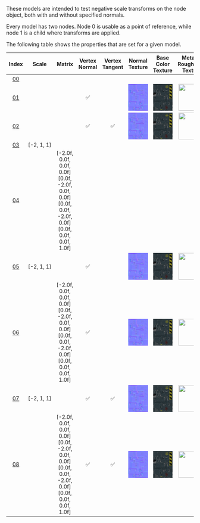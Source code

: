 These models are intended to test negative scale transforms on the node object, both with and without specified normals.  

Every model has two nodes. Node 0 is usable as a point of reference, while node 1 is a child where transforms are applied.  

The following table shows the properties that are set for a given model.  


Index | Scale | Matrix | Vertex Normal | Vertex Tangent | Normal Texture | Base Color Texture | Metallic Roughness Texture
:---: | :---: | :---: | :---: | :---: | :---: | :---: | :---:
[00](./Node_NegativeScale_00.gltf) |   |   |   |   |   |   |  
[01](./Node_NegativeScale_01.gltf) |   |   | :white_check_mark: |   | <img src="./Textures/Texture_normal_Nodes.png" height="72" width="72" align="middle"> | <img src="./Textures/Texture_baseColor_Nodes.png" height="72" width="72" align="middle"> | <img src="./Textures/Texture_metallicRoughness_Nodes.png" height="72" width="72" align="middle">
[02](./Node_NegativeScale_02.gltf) |   |   | :white_check_mark: | :white_check_mark: | <img src="./Textures/Texture_normal_Nodes.png" height="72" width="72" align="middle"> | <img src="./Textures/Texture_baseColor_Nodes.png" height="72" width="72" align="middle"> | <img src="./Textures/Texture_metallicRoughness_Nodes.png" height="72" width="72" align="middle">
[03](./Node_NegativeScale_03.gltf) | [-2,&nbsp;1,&nbsp;1] |   |   |   |   |   |  
[04](./Node_NegativeScale_04.gltf) |   | [-2.0f, 0.0f, 0.0f, 0.0f]<br>[0.0f, -2.0f, 0.0f, 0.0f]<br>[0.0f, 0.0f, -2.0f, 0.0f]<br>[0.0f, 0.0f, 0.0f, 1.0f]<br> |   |   |   |   |  
[05](./Node_NegativeScale_05.gltf) | [-2,&nbsp;1,&nbsp;1] |   | :white_check_mark: |   | <img src="./Textures/Texture_normal_Nodes.png" height="72" width="72" align="middle"> | <img src="./Textures/Texture_baseColor_Nodes.png" height="72" width="72" align="middle"> | <img src="./Textures/Texture_metallicRoughness_Nodes.png" height="72" width="72" align="middle">
[06](./Node_NegativeScale_06.gltf) |   | [-2.0f, 0.0f, 0.0f, 0.0f]<br>[0.0f, -2.0f, 0.0f, 0.0f]<br>[0.0f, 0.0f, -2.0f, 0.0f]<br>[0.0f, 0.0f, 0.0f, 1.0f]<br> | :white_check_mark: |   | <img src="./Textures/Texture_normal_Nodes.png" height="72" width="72" align="middle"> | <img src="./Textures/Texture_baseColor_Nodes.png" height="72" width="72" align="middle"> | <img src="./Textures/Texture_metallicRoughness_Nodes.png" height="72" width="72" align="middle">
[07](./Node_NegativeScale_07.gltf) | [-2,&nbsp;1,&nbsp;1] |   | :white_check_mark: | :white_check_mark: | <img src="./Textures/Texture_normal_Nodes.png" height="72" width="72" align="middle"> | <img src="./Textures/Texture_baseColor_Nodes.png" height="72" width="72" align="middle"> | <img src="./Textures/Texture_metallicRoughness_Nodes.png" height="72" width="72" align="middle">
[08](./Node_NegativeScale_08.gltf) |   | [-2.0f, 0.0f, 0.0f, 0.0f]<br>[0.0f, -2.0f, 0.0f, 0.0f]<br>[0.0f, 0.0f, -2.0f, 0.0f]<br>[0.0f, 0.0f, 0.0f, 1.0f]<br> | :white_check_mark: | :white_check_mark: | <img src="./Textures/Texture_normal_Nodes.png" height="72" width="72" align="middle"> | <img src="./Textures/Texture_baseColor_Nodes.png" height="72" width="72" align="middle"> | <img src="./Textures/Texture_metallicRoughness_Nodes.png" height="72" width="72" align="middle">
 
